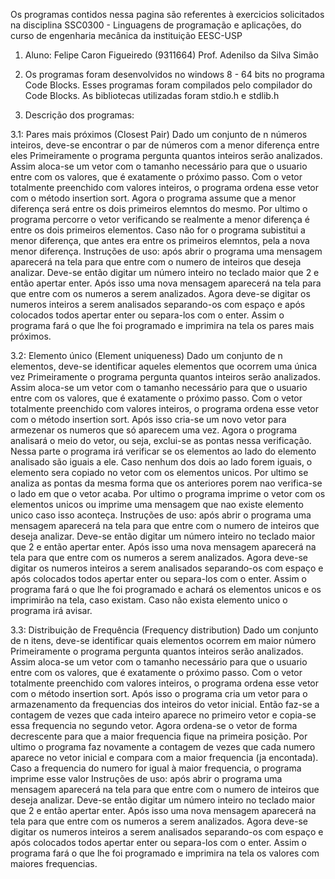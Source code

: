   Os programas contidos nessa pagina são referentes à exercicios solicitados na disciplina SSC0300 - Linguagens de programação e aplicações, do curso de engenharia mecânica da instituição EESC-USP

1. Aluno: Felipe Caron Figueiredo (9311664)
   Prof. Adenilso da Silva Simão

2. Os programas foram desenvolvidos no windows 8 - 64 bits no programa Code Blocks. Esses programas foram compilados pelo compilador do Code Blocks. As bibliotecas utilizadas foram stdio.h e stdlib.h

3. Descrição dos programas:

  3.1: Pares mais próximos (Closest Pair) 
  Dado um conjunto de n números inteiros, deve-se encontrar o par de números com a menor diferença entre eles
  Primeiramente o programa pergunta quantos inteiros serão analizados. Assim aloca-se um vetor com o tamanho necessário para que o usuario entre com os valores, que é exatamente o próximo passo. Com o vetor totalmente preenchido com valores inteiros, o programa ordena esse vetor com o método insertion sort. Agora o programa assume que a menor diferença será entre os dois primeiros elemntos do mesmo. Por ultimo o programa percorre o vetor verificando se realmente a menor diferença é entre os dois primeiros elementos. Caso não for o programa subistitui a menor diferença, que antes era entre os primeiros elemntos, pela a nova menor diferença.
  Instruções de uso: após abrir o programa uma mensagem aparecerá na tela para que entre com o numero de inteiros que deseja analizar. Deve-se então digitar um número inteiro no teclado maior que 2 e então apertar enter. Após isso uma nova mensagem aparecerá na tela para que entre com os numeros a serem analizados. Agora deve-se digitar os numeros inteiros a serem analisados separando-os com espaço e após colocados todos apertar enter ou separa-los com o enter. Assim o programa fará o que lhe foi programado e imprimira na tela os pares mais próximos. 
 
 3.2: Elemento único (Element uniqueness) 
 Dado um conjunto de n elementos, deve-se identificar aqueles elementos que ocorrem uma única vez
 Primeiramente o programa pergunta quantos inteiros serão analizados. Assim aloca-se um vetor com o tamanho necessário para que o usuario entre com os valores, que é exatamente o próximo passo. Com o vetor totalmente preenchido com valores inteiros, o programa ordena esse vetor com o método insertion sort. Após isso cria-se um novo vetor para armezenar os numeros que só aparecem uma vez. Agora o programa analisará o meio do vetor, ou seja, exclui-se as pontas nessa verificação. Nessa parte o programa irá verificar se os elementos ao lado do elemento analisado são iguais a ele. Caso nenhum dos dois ao lado forem iguais, o elemento sera copiado no vetor com os elementos unicos. Por ultimo se analiza as pontas da mesma forma que os anteriores porem nao verifica-se o lado em que o vetor acaba. Por ultimo o programa imprime o vetor com os elementos unicos ou imprime uma mensagem que nao existe elemento unico caso isso aconteça.
 Instruções de uso: após abrir o programa uma mensagem aparecerá na tela para que entre com o numero de inteiros que deseja analizar. Deve-se então digitar um número inteiro no teclado maior que 2 e então apertar enter. Após isso uma nova mensagem aparecerá na tela para que entre com os numeros a serem analizados. Agora deve-se digitar os numeros inteiros a serem analisados separando-os com espaço e após colocados todos apertar enter ou separa-los com o enter. Assim o programa fará o que lhe foi programado e achará os elementos unicos e os imprimirão na tela, caso existam. Caso não exista elemento unico o programa irá avisar.
 
 3.3: Distribuição de Frequência (Frequency distribution) 
 Dado um conjunto de n itens, deve-se identificar quais elementos ocorrem em maior número
 Primeiramente o programa pergunta quantos inteiros serão analizados. Assim aloca-se um vetor com o tamanho necessário para que o usuario entre com os valores, que é exatamente o próximo passo. Com o vetor totalmente preenchido com valores inteiros, o programa ordena esse vetor com o método insertion sort. Após isso o programa cria um vetor para o armazenamento da frequencias dos inteiros do vetor inicial. Então faz-se a contagem de vezes que cada inteiro aparece no primeiro vetor e copia-se essa frequencia no segundo vetor. Agora ordena-se o vetor de forma decrescente para que a maior frequencia fique na primeira posição. Por ultimo o programa faz novamente a contagem de vezes que cada numero aparece no vetor inicial e compara com a maior frequencia (ja encontada). Caso a frequencia do numero for igual à maior frequencia, o programa imprime esse valor
 Instruções de uso: após abrir o programa uma mensagem aparecerá na tela para que entre com o numero de inteiros que deseja analizar. Deve-se então digitar um número inteiro no teclado maior que 2 e então apertar enter. Após isso uma nova mensagem aparecerá na tela para que entre com os numeros a serem analizados. Agora deve-se digitar os numeros inteiros a serem analisados separando-os com espaço e após colocados todos apertar enter ou separa-los com o enter. Assim o programa fará o que lhe foi programado e imprimira na tela os valores com maiores frequencias.
